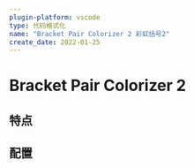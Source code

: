 ```yaml
---
plugin-platform: vscode
type: 代码格式化
name: "Bracket Pair Colorizer 2 彩虹括号2"
create_date: 2022-01-25
---
```




# Bracket Pair Colorizer 2




## 特点


## 配置
